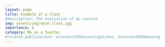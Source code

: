 ```yaml
---
layout: page
title: Example of a class
#description: The evaluation of my courses
img: assets/img/mock_class.jpg
importance: 5
category: Me as a teacher
#related_publications: einstein1956investigations, einstein1950meaning
---
```


